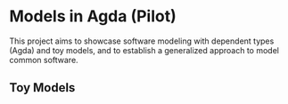 # Models in Agda (Pilot)

This project aims to showcase software modeling with dependent types (Agda) and toy models, and to establish a generalized approach to model common software.

## Toy Models